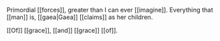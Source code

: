 Primordial [[forces]], greater than I can ever [[imagine]]. Everything that [[man]] is, [[gaea|Gaea]] [[claims]] as her children.

[[Of]] [[grace]], [[and]] [[grace]] [[of]].
